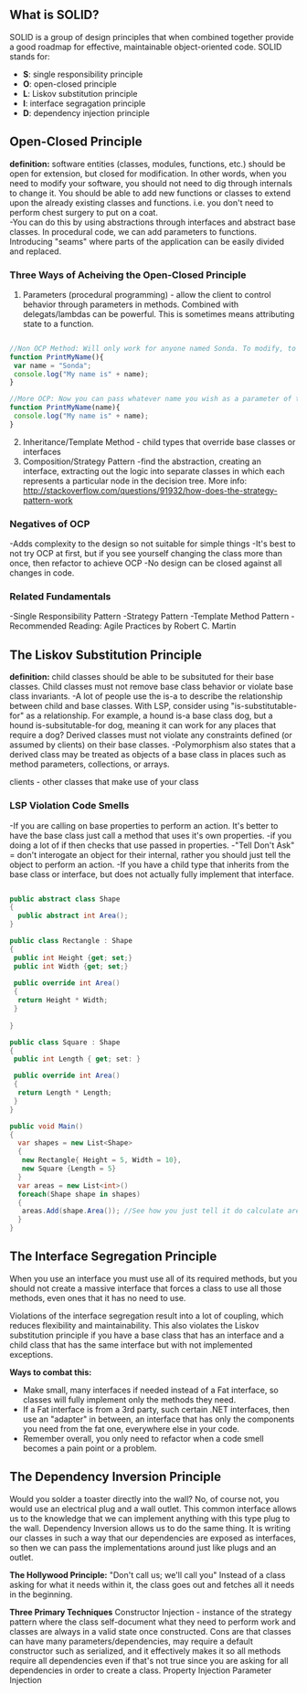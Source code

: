 
## What is SOLID?
SOLID is a group of design principles that when combined together provide a good roadmap for effective, maintainable object-oriented code. SOLID stands for:
- **S**: single responsibility principle
- **O**: open-closed principle
- **L**: Liskov substitution principle
- **I**: interface segragation principle
- **D**: dependency injection principle

## Open-Closed Principle
**definition:** software entities (classes, modules, functions, etc.) should be open for extension, but closed for modification. In other words, when you need to modify your software, you should not need to dig through internals to change it. You should be able to add new functions or classes to extend upon the already existing classes and functions. i.e. you don't need to perform chest surgery to put on a coat.  
-You can do this by using abstractions through interfaces and abstract base classes. In procedural code, we can add parameters to functions. Introducing "seams" where parts of the application can be easily divided and replaced.

### Three Ways of Acheiving the Open-Closed Principle
1. Parameters (procedural programming) - allow the client to control behavior through parameters in methods. Combined with delegats/lambdas can be powerful. This is sometimes means attributing state to a function. 

```Javascript

//Non OCP Method: Will only work for anyone named Sonda. To modify, to use different names, you will need to modify the internal of the function.
function PrintMyName(){
 var name = "Sonda";
 console.log("My name is" + name);
}

//More OCP: Now you can pass whatever name you wish as a parameter of the function, and the function works without any internal modification.
function PrintMyName(name){
 console.log("My name is" + name);
}

```

2. Inheritance/Template Method - child types that override base classes or interfaces
3. Composition/Strategy Pattern -find the abstraction, creating an interface, extracting out the logic into separate classes in which each represents a particular node in the decision tree. More info: http://stackoverflow.com/questions/91932/how-does-the-strategy-pattern-work

### Negatives of OCP
-Adds complexity to the design so not suitable for simple things
-It's best to not try OCP at first, but if you see yourself changing the class more than once, then refactor to achieve OCP
-No design can be closed against all changes in code.

### Related Fundamentals
-Single Responsibility Pattern
-Strategy Pattern
-Template Method Pattern
-Recommended Reading: Agile Practices by Robert C. Martin

## The Liskov Substitution Principle
**definition:** child classes should be able to be subsituted for their base classes. Child classes must not remove base class behavior or violate base class invariants.
-A lot of people use the is-a to describe the relationship between child and base classes. With LSP, consider using "is-substitutable-for" as a relationship. For example, a hound is-a base class dog, but a hound is-subsitutable-for dog, meaning it can work for any places that require a dog? Derived classes must not violate any constraints defined (or assumed by clients) on their base classes. 
-Polymorphism also states that a derived class may be treated as objects of a base class in places such as method parameters, collections, or arrays. 

clients - other classes that make use of your class

### LSP Violation Code Smells
-If you are calling on base properties to perform an action. It's better to have the base class just call a method that uses it's own properties.
-if you doing a lot of if then checks that use passed in properties.
-"Tell Don't Ask" = don't interogate an object for their internal, rather you should just tell the object to perform an action.
-If you have a child type that inherits from the base class or interface, but does not actually fully implement that interface.

``` C#

public abstract class Shape
{
  public abstract int Area();
}

public class Rectangle : Shape 
{
 public int Height {get; set;}
 public int Width {get; set;}
 
 public override int Area()
 {
  return Height * Width;
 }
 
}

public class Square : Shape
{
 public int Length { get; set: }

 public override int Area()
 {
  return Length * Length;
 }
}

public void Main()
{
  var shapes = new List<Shape>
  {
   new Rectangle{ Height = 5, Width = 10},
   new Square {Length = 5}
  }
  var areas = new List<int>()
  foreach(Shape shape in shapes)
  {
   areas.Add(shape.Area()); //See how you just tell it do calculate area and the child classes will calculate area for itself.
  }
}

```
## The Interface Segregation Principle

When you use an interface you must use all of its required methods, but you should not create a massive interface that forces a class to use all those methods, even ones that it has no need to use. 

Violations of the interface segregation result into a lot of coupling, which reduces flexibility and maintainability. This also violates the Liskov substitution principle if you have a base class that has an interface and a child class that has the same interface but with not implemented exceptions.

**Ways to combat this:**
- Make small, many interfaces if needed instead of a Fat interface, so classes will fully implement only the methods they need.
- If a Fat interface is from a 3rd party, such certain .NET interfaces, then use an "adapter" in between, an interface that has only the components you need from the fat one, everywhere else in your code.
- Remember overall, you only need to refactor when a code smell becomes a pain point or a problem.

## The Dependency Inversion Principle

Would you solder a toaster directly into the wall? No, of course not, you would use an electrical plug and a wall outlet. This common interface allows us to the knowledge that we can implement anything with this type plug to the wall. Dependency Inversion allows us to do the same thing. It is writing our classes in such a way that our dependencies are exposed as interfaces, so then we can pass the implementations around just like plugs and an outlet.

**The Hollywood Principle:**
"Don't call us; we'll call you" Instead of a class asking for what it needs within it, the class goes out and fetches all it needs in the beginning.

**Three Primary Techniques**
Constructor Injection - instance of the strategy pattern where the class self-document what they need to perform work and classes are always in a valid state once constructed. Cons are that classes can have many parameters/dependencies, may require a default constructor such as serialized, and it effectively makes it so all methods require all dependencies even if that's not true since you are asking for all dependencies in order to create a class.
Property Injection
Parameter Injection
















